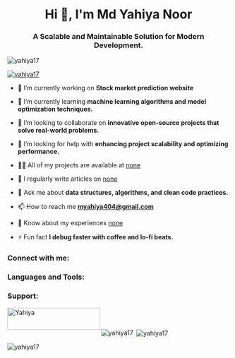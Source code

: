 <h1 align="center">Hi 👋, I'm Md Yahiya Noor</h1>
<h3 align="center">A Scalable and Maintainable Solution for Modern Development.</h3>

<p align="left"> <img src="https://komarev.com/ghpvc/?username=yahiya17&label=Profile%20views&color=0e75b6&style=flat" alt="yahiya17" /> </p>

<p align="left"> <a href="https://github.com/ryo-ma/github-profile-trophy"><img src="https://github-profile-trophy.vercel.app/?username=yahiya17" alt="yahiya17" /></a> </p>

- 🔭 I’m currently working on **Stock market prediction website**

- 🌱 I’m currently learning **machine learning algorithms and model optimization techniques.**

- 👯 I’m looking to collaborate on **innovative open-source projects that solve real-world problems.**

- 🤝 I’m looking for help with **enhancing project scalability and optimizing performance.**

- 👨‍💻 All of my projects are available at [none](none)

- 📝 I regularly write articles on [none](none)

- 💬 Ask me about **data structures, algorithms, and clean code practices.**

- 📫 How to reach me **myahiya404@gmail.com**

- 📄 Know about my experiences [none](none)

- ⚡ Fun fact **I debug faster with coffee and lo-fi beats.**

<h3 align="left">Connect with me:</h3>
<p align="left">
</p>

<h3 align="left">Languages and Tools:</h3>
<p align="left"> 
  <!-- Icons for various languages and tools (kept unchanged for brevity) -->
</p>

<h3 align="left">Support:</h3>
<p>
  <a href="https://ko-fi.com/Yahiya"> 
    <img align="left" src="https://cdn.ko-fi.com/cdn/kofi3.png?v=3" height="50" width="210" alt="Yahiya" />
  </a>
</p><br><br>

<p><img align="left" src="https://github-readme-stats.vercel.app/api/top-langs?username=yahiya17&show_icons=true&locale=en&layout=compact" alt="yahiya17" /></p>

<p>&nbsp;<img align="center" src="https://github-readme-stats.vercel.app/api?username=yahiya17&show_icons=true&locale=en" alt="yahiya17" /></p>

<p><img align="center" src="https://github-readme-streak-stats.herokuapp.com/?user=yahiya17&" alt="yahiya17" /></p>
